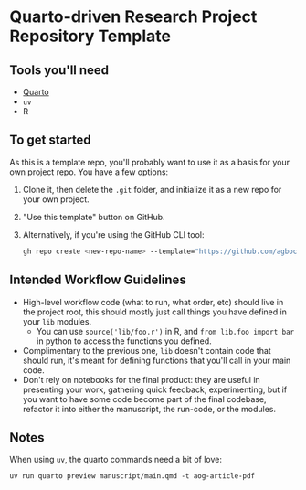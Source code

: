 # Quarto-driven Research Project Repository Template


## Tools you'll need

- [Quarto](https://quarto.org/) 
- `uv`
- R

## To get started

As this is a template repo, you'll probably want to use it as a basis for your own project repo. You have a few options:

1. Clone it, then delete the `.git` folder, and initialize it as a new repo for your own project.

2. "Use this template" button on GitHub.

3. Alternatively, if you're using the GitHub CLI tool:
    ```sh
    gh repo create <new-repo-name> --template="https://github.com/agbocsardi/quarto-project-template.git"
    ```

## Intended Workflow Guidelines
- High-level workflow code (what to run, what order, etc) should live in the project root, this should mostly just call things you have defined in your `lib` modules. 
    - You can use `source('lib/foo.r')` in R, and `from lib.foo import bar` in python to access the functions you defined.
- Complimentary to the previous one, `lib` doesn't contain code that should run, it's meant for defining functions that you'll call in your main code.
- Don't rely on notebooks for the final product: they are useful in presenting your work, gathering quick feedback, experimenting, but if you want to have some code become part of the final codebase, refactor it into either the manuscript, the run-code, or the modules.




## Notes

When using `uv`, the quarto commands need a bit of love:

```{sh}
uv run quarto preview manuscript/main.qmd -t aog-article-pdf
```
